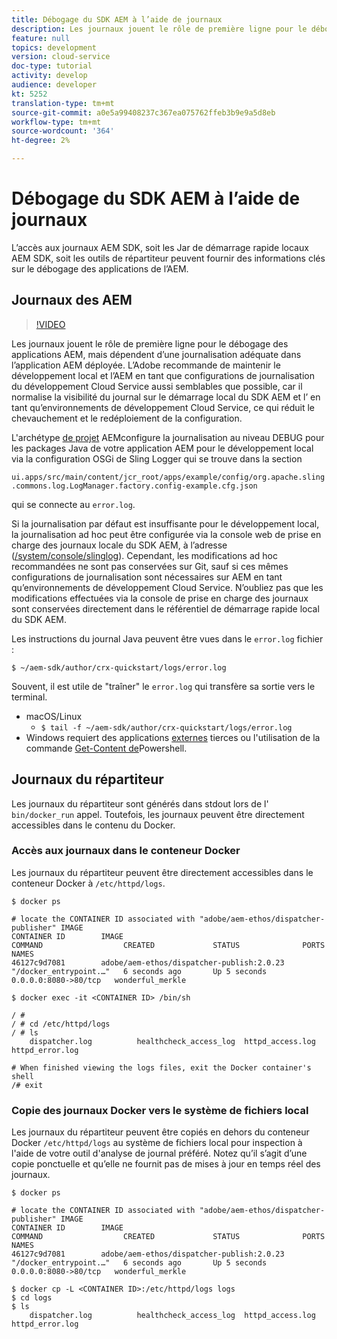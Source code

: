 ```yaml
---
title: Débogage du SDK AEM à l’aide de journaux
description: Les journaux jouent le rôle de première ligne pour le débogage des applications AEM, mais dépendent d’une journalisation adéquate dans l’application AEM déployée.
feature: null
topics: development
version: cloud-service
doc-type: tutorial
activity: develop
audience: developer
kt: 5252
translation-type: tm+mt
source-git-commit: a0e5a99408237c367ea075762ffeb3b9e9a5d8eb
workflow-type: tm+mt
source-wordcount: '364'
ht-degree: 2%

---
```



# Débogage du SDK AEM à l’aide de journaux

L’accès aux journaux AEM SDK, soit les Jar de démarrage rapide locaux AEM SDK, soit les outils de répartiteur peuvent fournir des informations clés sur le débogage des applications de l’AEM.

## Journaux des AEM

>[!VIDEO](https://video.tv.adobe.com/v/34334/?quality=12&learn=on)

Les journaux jouent le rôle de première ligne pour le débogage des applications AEM, mais dépendent d’une journalisation adéquate dans l’application AEM déployée. L’Adobe recommande de maintenir le développement local et l’AEM en tant que configurations de journalisation du développement Cloud Service aussi semblables que possible, car il normalise la visibilité du journal sur le démarrage local du SDK AEM et l’ en tant qu’environnements de développement Cloud Service, ce qui réduit le chevauchement et le redéploiement de la configuration.

L&#39;archétype [de projet](https://github.com/adobe/aem-project-archetype) AEMconfigure la journalisation au niveau DEBUG pour les packages Java de votre application AEM pour le développement local via la configuration OSGi de Sling Logger qui se trouve dans la section

`ui.apps/src/main/content/jcr_root/apps/example/config/org.apache.sling.commons.log.LogManager.factory.config-example.cfg.json`

qui se connecte au `error.log`.

Si la journalisation par défaut est insuffisante pour le développement local, la journalisation ad hoc peut être configurée via la console web de prise en charge des journaux locale du SDK AEM, à l’adresse ([/system/console/slinglog](http://localhost:4502/system/console/slinglog)). Cependant, les modifications ad hoc recommandées ne sont pas conservées sur Git, sauf si ces mêmes configurations de journalisation sont nécessaires sur AEM en tant qu’environnements de développement Cloud Service. N’oubliez pas que les modifications effectuées via la console de prise en charge des journaux sont conservées directement dans le référentiel de démarrage rapide local du SDK AEM.

Les instructions du journal Java peuvent être vues dans le `error.log` fichier :

```
$ ~/aem-sdk/author/crx-quickstart/logs/error.log
```

Souvent, il est utile de &quot;traîner&quot; le `error.log` qui transfère sa sortie vers le terminal.

+ macOS/Linux
   + `$ tail -f ~/aem-sdk/author/crx-quickstart/logs/error.log`
+ Windows requiert des applications [externes](https://stackoverflow.com/questions/187587/a-windows-equivalent-of-the-unix-tail-command) tierces ou l&#39;utilisation de la commande [Get-Content de](https://stackoverflow.com/a/46444596/133936)Powershell.

## Journaux du répartiteur

Les journaux du répartiteur sont générés dans stdout lors de l&#39; `bin/docker_run` appel. Toutefois, les journaux peuvent être directement accessibles dans le contenu du Docker.

### Accès aux journaux dans le conteneur Docker

Les journaux du répartiteur peuvent être directement accessibles dans le conteneur Docker à `/etc/httpd/logs`.

```shell
$ docker ps

# locate the CONTAINER ID associated with "adobe/aem-ethos/dispatcher-publisher" IMAGE
CONTAINER ID        IMAGE                                       COMMAND                  CREATED             STATUS              PORTS                  NAMES
46127c9d7081        adobe/aem-ethos/dispatcher-publish:2.0.23   "/docker_entrypoint.…"   6 seconds ago       Up 5 seconds        0.0.0.0:8080->80/tcp   wonderful_merkle

$ docker exec -it <CONTAINER ID> /bin/sh

/ # 
/ # cd /etc/httpd/logs
/ # ls
    dispatcher.log          healthcheck_access_log  httpd_access.log        httpd_error.log

# When finished viewing the logs files, exit the Docker container's shell
/# exit
```

### Copie des journaux Docker vers le système de fichiers local

Les journaux du répartiteur peuvent être copiés en dehors du conteneur Docker `/etc/httpd/logs` au système de fichiers local pour inspection à l&#39;aide de votre outil d&#39;analyse de journal préféré. Notez qu’il s’agit d’une copie ponctuelle et qu’elle ne fournit pas de mises à jour en temps réel des journaux.

```shell
$ docker ps

# locate the CONTAINER ID associated with "adobe/aem-ethos/dispatcher-publisher" IMAGE
CONTAINER ID        IMAGE                                       COMMAND                  CREATED             STATUS              PORTS                  NAMES
46127c9d7081        adobe/aem-ethos/dispatcher-publish:2.0.23   "/docker_entrypoint.…"   6 seconds ago       Up 5 seconds        0.0.0.0:8080->80/tcp   wonderful_merkle

$ docker cp -L <CONTAINER ID>:/etc/httpd/logs logs 
$ cd logs
$ ls
    dispatcher.log          healthcheck_access_log  httpd_access.log        httpd_error.log
```

